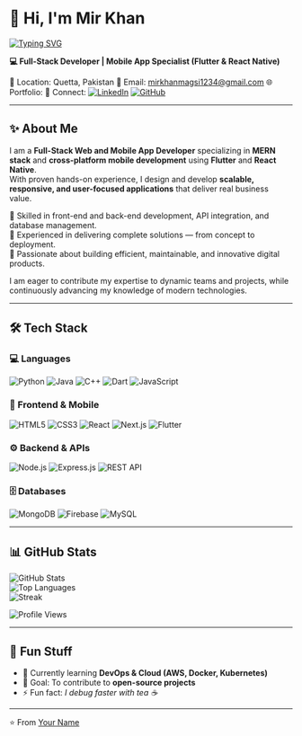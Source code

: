 # 👋 Hi, I'm Mir Khan

[![Typing SVG](https://readme-typing-svg.demolab.com?font=Fira+Code&size=24&pause=1000&color=4E9F3D&width=600&lines=Hi%2C+I'm+Mir+Khan+👋;Full-Stack+Web+Developer;Mobile+App+Developer+(Flutter+%26+React+Native);Passionate+about+scalable+solutions)](https://git.io/typing-svg)


**💻 Full-Stack Developer | Mobile App Specialist (Flutter & React Native)**

📍 Location: Quetta, Pakistan
📧 Email: mirkhanmagsi1234@gmail.com
🌐 Portfolio: 
🔗 Connect: [![LinkedIn](https://img.shields.io/badge/LinkedIn-blue?logo=linkedin&logoColor=white)](your-linkedin-link) [![GitHub](https://img.shields.io/badge/GitHub-black?logo=github&logoColor=white)](your-github-link)

---

## ✨ About Me
I am a **Full-Stack Web and Mobile App Developer** specializing in **MERN stack** and **cross-platform mobile development** using **Flutter** and **React Native**.  
With proven hands-on experience, I design and develop **scalable, responsive, and user-focused applications** that deliver real business value.  

🔹 Skilled in front-end and back-end development, API integration, and database management.  
🔹 Experienced in delivering complete solutions — from concept to deployment.  
🔹 Passionate about building efficient, maintainable, and innovative digital products.  

I am eager to contribute my expertise to dynamic teams and projects, while continuously advancing my knowledge of modern technologies.  


---

## 🛠️ Tech Stack

### 💻 Languages
![Python](https://img.shields.io/badge/Python-3776AB?logo=python&logoColor=white) 
![Java](https://img.shields.io/badge/Java-007396?logo=java&logoColor=white) 
![C++](https://img.shields.io/badge/C++-00599C?logo=c%2B%2B&logoColor=white) 
![Dart](https://img.shields.io/badge/Dart-0175C2?logo=dart&logoColor=white) 
![JavaScript](https://img.shields.io/badge/JavaScript-F7DF1E?logo=javascript&logoColor=black)  

### 🎨 Frontend & Mobile
![HTML5](https://img.shields.io/badge/HTML5-E34F26?logo=html5&logoColor=white) 
![CSS3](https://img.shields.io/badge/CSS3-1572B6?logo=css3&logoColor=white) 
![React](https://img.shields.io/badge/React-61DAFB?logo=react&logoColor=black) 
![Next.js](https://img.shields.io/badge/Next.js-000000?logo=next.js&logoColor=white) 
![Flutter](https://img.shields.io/badge/Flutter-02569B?logo=flutter&logoColor=white)  

### ⚙️ Backend & APIs
![Node.js](https://img.shields.io/badge/Node.js-339933?logo=node.js&logoColor=white) 
![Express.js](https://img.shields.io/badge/Express.js-000000?logo=express&logoColor=white) 
![REST API](https://img.shields.io/badge/REST-02569B?logo=api&logoColor=white)  

### 🗄️ Databases
![MongoDB](https://img.shields.io/badge/MongoDB-47A248?logo=mongodb&logoColor=white) 
![Firebase](https://img.shields.io/badge/Firebase-FFCA28?logo=firebase&logoColor=black) 
![MySQL](https://img.shields.io/badge/MySQL-4479A1?logo=mysql&logoColor=white)  

---

## 📊 GitHub Stats
![GitHub Stats](https://github-readme-stats.vercel.app/api?username=JsMirKhan&show_icons=true&theme=tokyonight)  
![Top Languages](https://github-readme-stats.vercel.app/api/top-langs/?username=JsMirKhan&layout=compact&theme=tokyonight)  
![Streak](https://streak-stats.demolab.com?user=JsMirKhan&theme=tokyonight)  

![Profile Views](https://komarev.com/ghpvc/?username=JsMirKhan=Profile%20views&color=0e75b6&style=flat)


---

## 🚀 Fun Stuff
- 🌱 Currently learning **DevOps & Cloud (AWS, Docker, Kubernetes)**
- 🎯 Goal: To contribute to **open-source projects**
- ⚡ Fun fact: *I debug faster with tea ☕*

---

⭐️ From [Your Name](https://github.com/YourGitHubUsername)
